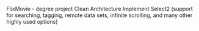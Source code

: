 FlixMovie - degree project
Clean Architecture Implement Select2 (support for searching, tagging, remote data sets, infinite scrolling, and many other highly used options)
